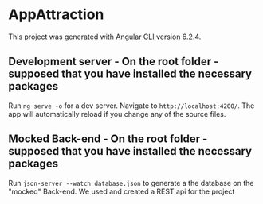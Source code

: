 # AppAttraction

This project was generated with [Angular CLI](https://github.com/angular/angular-cli) version 6.2.4.

## Development server - On the root folder - supposed that you have installed the necessary packages

Run `ng serve -o` for a dev server. Navigate to `http://localhost:4200/`. The app will automatically reload if you change any of the source files.

## Mocked Back-end - On the root folder - supposed that you have installed the necessary packages

Run `json-server --watch database.json` to generate a the database on the "mocked" Back-end. We used and created a REST api for the project

